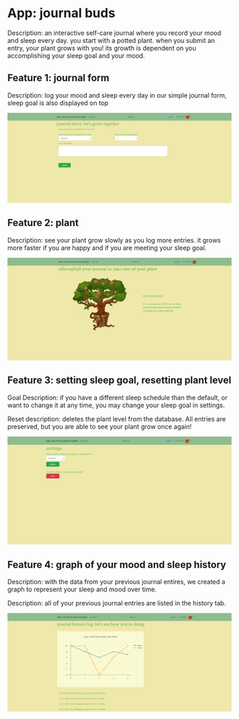 # App: journal buds

Description: an interactive self-care journal where you record your mood and sleep every day. you start with a potted plant. when you submit an entry, your plant grows with you! its growth is dependent on you accomplishing your sleep goal and your mood.

## Feature 1: journal form

Description: log your mood and sleep every day in our simple journal form, sleep goal is also displayed on top

![form.png](/form.png)

## Feature 2: plant

Description: see your plant grow slowly as you log more entries. it grows more faster if you are happy and if you are meeting your sleep goal.

![plant.png](/plant.png)

## Feature 3: setting sleep goal, resetting plant level

Goal Description: if you have a different sleep schedule than the default, or want to change it at any time, you may change your sleep goal in settings.

Reset description: deletes the plant level from the database. All entries are preserved, but you are able to see your plant grow once again!

![settings.png](/settings.png)

## Feature 4: graph of your mood and sleep history

Description: with the data from your previous journal entires, we created a graph to represent your sleep and mood over time.

Description: all of your previous journal entries are listed in the history tab.

![history.png](/history.png)
